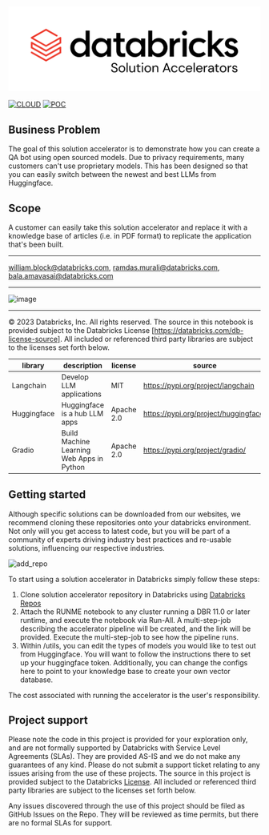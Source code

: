 ![image](https://raw.githubusercontent.com/databricks-industry-solutions/.github/main/profile/solacc_logo_wide.png)

[![CLOUD](https://img.shields.io/badge/CLOUD-ALL-blue?logo=googlecloud&style=for-the-badge)](https://cloud.google.com/databricks)
[![POC](https://img.shields.io/badge/POC-10_days-green?style=for-the-badge)](https://databricks.com/try-databricks)

## Business Problem
The goal of this solution accelerator is to demonstrate how you can create a QA bot using open sourced models. Due to privacy requirements, many customers can't use proprietary models. This has been designed so that you can easily switch between the newest and best LLMs from Huggingface. 

## Scope
A customer can easily take this solution accelerator and replace it with a knowledge base of articles (i.e. in PDF format) to replicate the application that's been built. 

___
<william.block@databricks.com>,
<ramdas.murali@databricks.com>,
<bala.amavasai@databricks.com>
___


![image](https://github.com/databricks-industry-solutions/mfg-llm-qa-bot/raw/main/images/EntireProcess.png)

___

&copy; 2023 Databricks, Inc. All rights reserved. The source in this notebook is provided subject to the Databricks License [https://databricks.com/db-license-source].  All included or referenced third party libraries are subject to the licenses set forth below.

| library                                | description             | license    | source                                              |
|----------------------------------------|-------------------------|------------|-----------------------------------------------------|
| Langchain                              | Develop LLM applications  | MIT        | https://pypi.org/project/langchain              |
| Huggingface                                 | Huggingface is a hub LLM apps      | Apache 2.0        | https://pypi.org/project/huggingface/            |
|  Gradio | Build Machine Learning Web Apps in Python |  Apache 2.0  |   https://pypi.org/project/gradio/ |

## Getting started

Although specific solutions can be downloaded from our websites, we recommend cloning these repositories onto your databricks environment. Not only will you get access to latest code, but you will be part of a community of experts driving industry best practices and re-usable solutions, influencing our respective industries. 

<img width="500" alt="add_repo" src="https://user-images.githubusercontent.com/4445837/177207338-65135b10-8ccc-4d17-be21-09416c861a76.png">

To start using a solution accelerator in Databricks simply follow these steps: 

1. Clone solution accelerator repository in Databricks using [Databricks Repos](https://www.databricks.com/product/repos)
2. Attach the RUNME notebook to any cluster running a DBR 11.0 or later runtime, and execute the notebook via Run-All. A multi-step-job describing the accelerator pipeline will be created, and the link will be provided. Execute the multi-step-job to see how the pipeline runs.
3. Within /utils, you can edit the types of models you would like to test out from Huggingface. You will want to follow the instructions there to set up your huggingface token. Additionally, you can change the configs here to point to your knowledge base to create your own vector database.

The cost associated with running the accelerator is the user's responsibility.


## Project support 

Please note the code in this project is provided for your exploration only, and are not formally supported by Databricks with Service Level Agreements (SLAs). They are provided AS-IS and we do not make any guarantees of any kind. Please do not submit a support ticket relating to any issues arising from the use of these projects. The source in this project is provided subject to the Databricks [License](./LICENSE). All included or referenced third party libraries are subject to the licenses set forth below.

Any issues discovered through the use of this project should be filed as GitHub Issues on the Repo. They will be reviewed as time permits, but there are no formal SLAs for support. 
